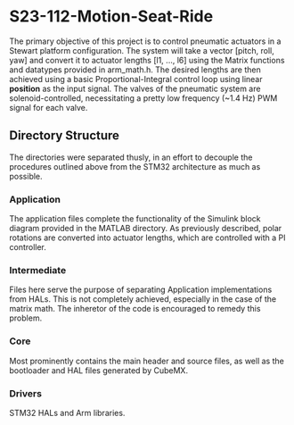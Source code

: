 # S23-112-Motion-Seat-Ride
The primary objective of this project is to control pneumatic actuators in a Stewart platform configuration. The system will take a vector [pitch, roll, yaw] and convert it to actuator lengths [l1, ..., l6] using the Matrix functions and datatypes provided in arm_math.h.  The desired lengths are then achieved using a basic Proportional-Integral control loop using linear **position** as the input signal.  The valves of the pneumatic system are solenoid-controlled, necessitating a pretty low frequency (~1.4 Hz) PWM signal for each valve.
## Directory Structure
The directories were separated thusly, in an effort to decouple the procedures outlined above from the STM32 architecture as much as possible.

### Application

The application files complete the functionality of the Simulink block diagram provided in the MATLAB directory. As previously described, polar rotations are converted into actuator lengths, which are controlled with a PI controller.

### Intermediate

Files here serve the purpose of separating Application implementations from HALs.  This is not completely achieved, especially in the case of the matrix math.  The inheretor of the code is encouraged to remedy this problem.

### Core

Most prominently contains the main header and source files, as well as the bootloader and HAL files generated by CubeMX.

### Drivers

STM32 HALs and Arm libraries.
